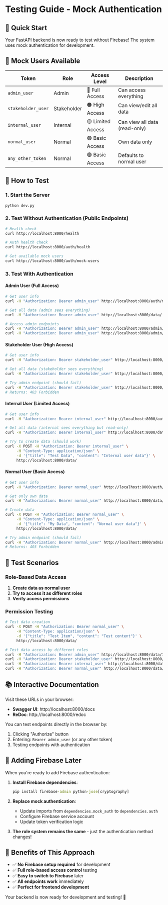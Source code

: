 # Testing Guide - Mock Authentication

## 🚀 **Quick Start**

Your FastAPI backend is now ready to test without Firebase! The system uses mock authentication for development.

## 🔑 **Mock Users Available**

| Token | Role | Access Level | Description |
|-------|------|-------------|-------------|
| `admin_user` | Admin | 🔴 Full Access | Can access everything |
| `stakeholder_user` | Stakeholder | 🟠 High Access | Can view/edit all data |
| `internal_user` | Internal | 🟡 Limited Access | Can view all data (read-only) |
| `normal_user` | Normal | 🟢 Basic Access | Own data only |
| `any_other_token` | Normal | 🟢 Basic Access | Defaults to normal user |

## 📡 **How to Test**

### **1. Start the Server**
```cmd
python dev.py
```

### **2. Test Without Authentication (Public Endpoints)**
```bash
# Health check
curl http://localhost:8000/health

# Auth health check
curl http://localhost:8000/auth/health

# Get available mock users
curl http://localhost:8000/auth/mock-users
```

### **3. Test With Authentication**

#### **Admin User (Full Access)**
```bash
# Get user info
curl -H "Authorization: Bearer admin_user" http://localhost:8000/auth/me

# Get all data (admin sees everything)
curl -H "Authorization: Bearer admin_user" http://localhost:8000/data/

# Access admin endpoints
curl -H "Authorization: Bearer admin_user" http://localhost:8000/admin/users
curl -H "Authorization: Bearer admin_user" http://localhost:8000/admin/stats
```

#### **Stakeholder User (High Access)**
```bash
# Get user info
curl -H "Authorization: Bearer stakeholder_user" http://localhost:8000/auth/me

# Get all data (stakeholder sees everything)
curl -H "Authorization: Bearer stakeholder_user" http://localhost:8000/data/

# Try admin endpoint (should fail)
curl -H "Authorization: Bearer stakeholder_user" http://localhost:8000/admin/users
# Returns: 403 Forbidden
```

#### **Internal User (Limited Access)**
```bash
# Get user info
curl -H "Authorization: Bearer internal_user" http://localhost:8000/auth/me

# Get all data (internal sees everything but read-only)
curl -H "Authorization: Bearer internal_user" http://localhost:8000/data/

# Try to create data (should work)
curl -X POST -H "Authorization: Bearer internal_user" \
     -H "Content-Type: application/json" \
     -d '{"title": "Test Data", "content": "Internal user data"}' \
     http://localhost:8000/data/
```

#### **Normal User (Basic Access)**
```bash
# Get user info
curl -H "Authorization: Bearer normal_user" http://localhost:8000/auth/me

# Get only own data
curl -H "Authorization: Bearer normal_user" http://localhost:8000/data/

# Create data
curl -X POST -H "Authorization: Bearer normal_user" \
     -H "Content-Type: application/json" \
     -d '{"title": "My Data", "content": "Normal user data"}' \
     http://localhost:8000/data/

# Try admin endpoint (should fail)
curl -H "Authorization: Bearer normal_user" http://localhost:8000/admin/users
# Returns: 403 Forbidden
```

## 🧪 **Test Scenarios**

### **Role-Based Data Access**
1. **Create data as normal user**
2. **Try to access it as different roles**
3. **Verify access permissions**

### **Permission Testing**
```bash
# Test data creation
curl -X POST -H "Authorization: Bearer normal_user" \
     -H "Content-Type: application/json" \
     -d '{"title": "Test Item", "content": "Test content"}' \
     http://localhost:8000/data/

# Test data access by different roles
curl -H "Authorization: Bearer admin_user" http://localhost:8000/data/1
curl -H "Authorization: Bearer stakeholder_user" http://localhost:8000/data/1
curl -H "Authorization: Bearer internal_user" http://localhost:8000/data/1
curl -H "Authorization: Bearer normal_user" http://localhost:8000/data/1
```

## 📚 **Interactive Documentation**

Visit these URLs in your browser:
- **Swagger UI**: http://localhost:8000/docs
- **ReDoc**: http://localhost:8000/redoc

You can test endpoints directly in the browser by:
1. Clicking "Authorize" button
2. Entering: `Bearer admin_user` (or any other token)
3. Testing endpoints with authentication

## 🔄 **Adding Firebase Later**

When you're ready to add Firebase authentication:

1. **Install Firebase dependencies**:
   ```cmd
   pip install firebase-admin python-jose[cryptography]
   ```

2. **Replace mock authentication**:
   - Update imports from `dependencies.mock_auth` to `dependencies.auth`
   - Configure Firebase service account
   - Update token verification logic

3. **The role system remains the same** - just the authentication method changes!

## 🎯 **Benefits of This Approach**

- ✅ **No Firebase setup required** for development
- ✅ **Full role-based access control** testing
- ✅ **Easy to switch to Firebase** later
- ✅ **All endpoints work** immediately
- ✅ **Perfect for frontend development**

Your backend is now ready for development and testing! 🚀
